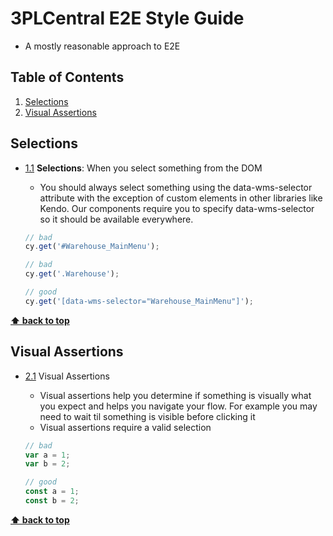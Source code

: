 # 3PLCentral E2E Style Guide

* A mostly reasonable approach to E2E 

## Table of Contents

  1. [Selections](#selection)
  2. [Visual Assertions](#vassertions)


## Selections

  <a name="types--primitives"></a><a name="1.1"></a>
  - [1.1](#types--primitives) **Selections**: When you select something from the DOM
	
	- You should always select something using the data-wms-selector attribute with the exception of custom elements in other libraries like Kendo.  Our components require you to specify data-wms-selector so it should be available everywhere.
	

    ```javascript
    // bad
	cy.get('#Warehouse_MainMenu');
	
	// bad
	cy.get('.Warehouse');
	
	// good
	cy.get('[data-wms-selector="Warehouse_MainMenu"]');
    ```

**[⬆ back to top](#table-of-contents)**

## Visual Assertions

  <a name="references--prefer-const"></a><a name="2.1"></a>
  - [2.1](#references--prefer-const) Visual Assertions

    - Visual assertions help you determine if something is visually what you expect and helps you navigate your flow.  For example you may need to wait til something is visible before clicking it
	- Visual assertions require a valid selection
	
    ```javascript
    // bad
    var a = 1;
    var b = 2;

    // good
    const a = 1;
    const b = 2;
    ```



**[⬆ back to top](#table-of-contents)**

